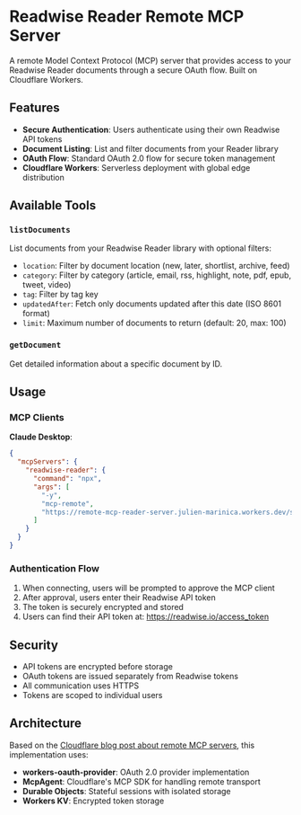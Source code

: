 # Readwise Reader Remote MCP Server

A remote Model Context Protocol (MCP) server that provides access to your Readwise Reader documents through a secure OAuth flow. Built on Cloudflare Workers.

## Features

- **Secure Authentication**: Users authenticate using their own Readwise API tokens
- **Document Listing**: List and filter documents from your Reader library
- **OAuth Flow**: Standard OAuth 2.0 flow for secure token management
- **Cloudflare Workers**: Serverless deployment with global edge distribution

## Available Tools

### `listDocuments`
List documents from your Readwise Reader library with optional filters:
- `location`: Filter by document location (new, later, shortlist, archive, feed)
- `category`: Filter by category (article, email, rss, highlight, note, pdf, epub, tweet, video)
- `tag`: Filter by tag key
- `updatedAfter`: Fetch only documents updated after this date (ISO 8601 format)
- `limit`: Maximum number of documents to return (default: 20, max: 100)

### `getDocument`
Get detailed information about a specific document by ID.

## Usage

### MCP Clients

**Claude Desktop**:
```json
{
  "mcpServers": {
    "readwise-reader": {
      "command": "npx",
      "args": [
        "-y",
        "mcp-remote",
        "https://remote-mcp-reader-server.julien-marinica.workers.dev/sse"
      ]
    }
  }
}
```

### Authentication Flow

1. When connecting, users will be prompted to approve the MCP client
2. After approval, users enter their Readwise API token
3. The token is securely encrypted and stored
4. Users can find their API token at: https://readwise.io/access_token

## Security

- API tokens are encrypted before storage
- OAuth tokens are issued separately from Readwise tokens
- All communication uses HTTPS
- Tokens are scoped to individual users

## Architecture

Based on the [Cloudflare blog post about remote MCP servers](https://blog.cloudflare.com/remote-model-context-protocol-servers-mcp/), this implementation uses:

- **workers-oauth-provider**: OAuth 2.0 provider implementation
- **McpAgent**: Cloudflare's MCP SDK for handling remote transport
- **Durable Objects**: Stateful sessions with isolated storage
- **Workers KV**: Encrypted token storage
